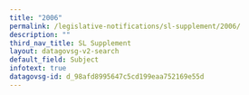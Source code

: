 ```yaml
---
title: "2006"
permalink: /legislative-notifications/sl-supplement/2006/
description: ""
third_nav_title: SL Supplement
layout: datagovsg-v2-search
default_field: Subject
infotext: true
datagovsg-id: d_98afd8995647c5cd199eaa752169e55d
---
```

